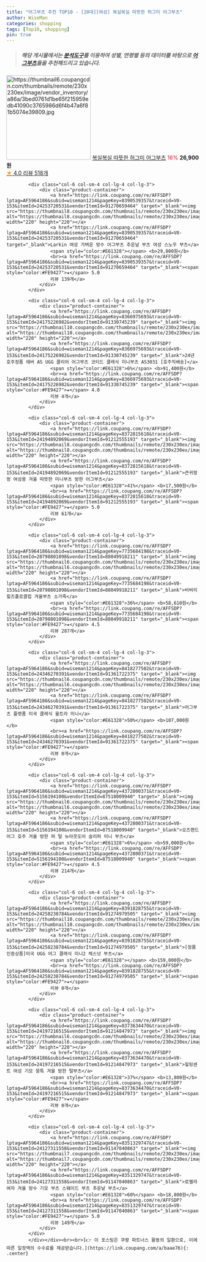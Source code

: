 ```yaml
---
title: "어그부츠 추천 TOP10 - [20대][여성] 복실복실 따뜻한 허그미 어그부츠"
author: WiseMan
categories: shopping
tags: [Top10, shopping]
pin: true
---
```


> ##### 해당 게시물에서는 [**분석도구**](https://itemscout.io/)를 이용하여 **성별**, **연령별** 등의 데이터를 바탕으로 [**어그부츠**](https://link.coupang.com/a/baae76)들을 추천해드리고 있습니다.
<div class="container"><div class="row">
            <div class="col-6 col-sm-4 col-lg-4 col-lg-3">
                <div class="product-container">
                    <a href="https://link.coupang.com/re/AFFSDP?lptag=AF5964186&subid=wiseman1214&pageKey=4703387029&traceid=V0-153&itemId=5926808523&vendorItemId=73224822785" target="_blank"><img src="https://thumbnail6.coupangcdn.com/thumbnails/remote/230x230ex/image/vendor_inventory/a86a/3bed0761d1be65f215959edb41090c3765986d6f4b47a6f81b5074e39809.jpg" alt="https://thumbnail6.coupangcdn.com/thumbnails/remote/230x230ex/image/vendor_inventory/a86a/3bed0761d1be65f215959edb41090c3765986d6f4b47a6f81b5074e39809.jpg" width="220" height="220"></a>
                    <a href="https://link.coupang.com/re/AFFSDP?lptag=AF5964186&subid=wiseman1214&pageKey=4703387029&traceid=V0-153&itemId=5926808523&vendorItemId=73224822785" target="_blank">복실복실 따뜻한 허그미 어그부츠</a>
                    <span style="color:#E61328">16%</span> <b>26,900원</b>
                    <br><a href="https://link.coupang.com/re/AFFSDP?lptag=AF5964186&subid=wiseman1214&pageKey=4703387029&traceid=V0-153&itemId=5926808523&vendorItemId=73224822785" target="_blank"><span style="color:#FE9427">★</span> 4.0
                    리뷰 518개</a>
                </div>
            </div>
            
            <div class="col-6 col-sm-4 col-lg-4 col-lg-3">
                <div class="product-container">
                    <a href="https://link.coupang.com/re/AFFSDP?lptag=AF5964186&subid=wiseman1214&pageKey=8390539357&traceid=V0-153&itemId=24253720531&vendorItemId=91270659464" target="_blank"><img src="https://thumbnail8.coupangcdn.com/thumbnails/remote/230x230ex/image/vendor_inventory/265a/7d732b509620d397935f0c4fcd1e4edaf228a492a40eb16853b61f15178d.jpg" alt="https://thumbnail8.coupangcdn.com/thumbnails/remote/230x230ex/image/vendor_inventory/265a/7d732b509620d397935f0c4fcd1e4edaf228a492a40eb16853b61f15178d.jpg" width="220" height="220"></a>
                    <a href="https://link.coupang.com/re/AFFSDP?lptag=AF5964186&subid=wiseman1214&pageKey=8390539357&traceid=V0-153&itemId=24253720531&vendorItemId=91270659464" target="_blank">Larkin 여성 가벼운 방수 어그부츠 추운날 부츠 여성 스노우 부츠</a>
                    <span style="color:#E61328"></span> <b>29,800원</b>
                    <br><a href="https://link.coupang.com/re/AFFSDP?lptag=AF5964186&subid=wiseman1214&pageKey=8390539357&traceid=V0-153&itemId=24253720531&vendorItemId=91270659464" target="_blank"><span style="color:#FE9427">★</span> 5.0
                    리뷰 139개</a>
                </div>
            </div>
            
            <div class="col-6 col-sm-4 col-lg-4 col-lg-3">
                <div class="product-container">
                    <a href="https://link.coupang.com/re/AFFSDP?lptag=AF5964186&subid=wiseman1214&pageKey=8366975693&traceid=V0-153&itemId=24175226982&vendorItemId=91330745239" target="_blank"><img src="https://thumbnail10.coupangcdn.com/thumbnails/remote/230x230ex/image/vendor_inventory/5aef/f113482f8bf9a2403b5a09216d1e2337158508c0b87f998c6567e3f18865.jpg" alt="https://thumbnail10.coupangcdn.com/thumbnails/remote/230x230ex/image/vendor_inventory/5aef/f113482f8bf9a2403b5a09216d1e2337158508c0b87f998c6567e3f18865.jpg" width="220" height="220"></a>
                    <a href="https://link.coupang.com/re/AFFSDP?lptag=AF5964186&subid=wiseman1214&pageKey=8366975693&traceid=V0-153&itemId=24175226982&vendorItemId=91330745239" target="_blank">24년 호주정품 에버 AS UGG 클리어 어그부츠 코티드 클래식 미니부츠 AS3031 [호주직배송]</a>
                    <span style="color:#E61328">6%</span> <b>91,400원</b>
                    <br><a href="https://link.coupang.com/re/AFFSDP?lptag=AF5964186&subid=wiseman1214&pageKey=8366975693&traceid=V0-153&itemId=24175226982&vendorItemId=91330745239" target="_blank"><span style="color:#FE9427">★</span> 4.0
                    리뷰 4개</a>
                </div>
            </div>
            
            <div class="col-6 col-sm-4 col-lg-4 col-lg-3">
                <div class="product-container">
                    <a href="https://link.coupang.com/re/AFFSDP?lptag=AF5964186&subid=wiseman1214&pageKey=8372815618&traceid=V0-153&itemId=24194892069&vendorItemId=91212555193" target="_blank"><img src="https://thumbnail8.coupangcdn.com/thumbnails/remote/230x230ex/image/vendor_inventory/ca57/9d944ecf0fb08a7c45d3977895919c931c0754d2717d4b6016cfbcfdf749.jpg" alt="https://thumbnail8.coupangcdn.com/thumbnails/remote/230x230ex/image/vendor_inventory/ca57/9d944ecf0fb08a7c45d3977895919c931c0754d2717d4b6016cfbcfdf749.jpg" width="220" height="220"></a>
                    <a href="https://link.coupang.com/re/AFFSDP?lptag=AF5964186&subid=wiseman1214&pageKey=8372815618&traceid=V0-153&itemId=24194892069&vendorItemId=91212555193" target="_blank">큰귀멍멍 여성용 겨울 따뜻한 미니부츠 방한 어그부츠</a>
                    <span style="color:#E61328">41%</span> <b>17,500원</b>
                    <br><a href="https://link.coupang.com/re/AFFSDP?lptag=AF5964186&subid=wiseman1214&pageKey=8372815618&traceid=V0-153&itemId=24194892069&vendorItemId=91212555193" target="_blank"><span style="color:#FE9427">★</span> 5.0
                    리뷰 61개</a>
                </div>
            </div>
            
            <div class="col-6 col-sm-4 col-lg-4 col-lg-3">
                <div class="product-container">
                    <a href="https://link.coupang.com/re/AFFSDP?lptag=AF5964186&subid=wiseman1214&pageKey=7735684198&traceid=V0-153&itemId=20798801098&vendorItemId=88049918211" target="_blank"><img src="https://thumbnail6.coupangcdn.com/thumbnails/remote/230x230ex/image/vendor_inventory/f44c/b4de8ae9708a401ab777bd8ce7f3ceff48cd130436466b7b4f2581237022.jpg" alt="https://thumbnail6.coupangcdn.com/thumbnails/remote/230x230ex/image/vendor_inventory/f44c/b4de8ae9708a401ab777bd8ce7f3ceff48cd130436466b7b4f2581237022.jpg" width="220" height="220"></a>
                    <a href="https://link.coupang.com/re/AFFSDP?lptag=AF5964186&subid=wiseman1214&pageKey=7735684198&traceid=V0-153&itemId=20798801098&vendorItemId=88049918211" target="_blank">비버리힐즈폴로클럽 겨울부츠 소가죽</a>
                    <span style="color:#E61328">36%</span> <b>58,610원</b>
                    <br><a href="https://link.coupang.com/re/AFFSDP?lptag=AF5964186&subid=wiseman1214&pageKey=7735684198&traceid=V0-153&itemId=20798801098&vendorItemId=88049918211" target="_blank"><span style="color:#FE9427">★</span> 4.5
                    리뷰 287개</a>
                </div>
            </div>
            
            <div class="col-6 col-sm-4 col-lg-4 col-lg-3">
                <div class="product-container">
                    <a href="https://link.coupang.com/re/AFFSDP?lptag=AF5964186&subid=wiseman1214&pageKey=8418277502&traceid=V0-153&itemId=24346270391&vendorItemId=91361722375" target="_blank"><img src="https://thumbnail6.coupangcdn.com/thumbnails/remote/230x230ex/image/vendor_inventory/b1b9/8ca1677fd27b4bc9f36ce217554eb5431109cff3290b970e2ea8f70ba5a1.png" alt="https://thumbnail6.coupangcdn.com/thumbnails/remote/230x230ex/image/vendor_inventory/b1b9/8ca1677fd27b4bc9f36ce217554eb5431109cff3290b970e2ea8f70ba5a1.png" width="220" height="220"></a>
                    <a href="https://link.coupang.com/re/AFFSDP?lptag=AF5964186&subid=wiseman1214&pageKey=8418277502&traceid=V0-153&itemId=24346270391&vendorItemId=91361722375" target="_blank">어그부츠 플랫폼 미국 클래식 울트라 미니</a>
                    <span style="color:#E61328">50%</span> <b>107,000원</b>
                    <br><a href="https://link.coupang.com/re/AFFSDP?lptag=AF5964186&subid=wiseman1214&pageKey=8418277502&traceid=V0-153&itemId=24346270391&vendorItemId=91361722375" target="_blank"><span style="color:#FE9427">★</span> 
                    리뷰 0개</a>
                </div>
            </div>
            
            <div class="col-6 col-sm-4 col-lg-4 col-lg-3">
                <div class="product-container">
                    <a href="https://link.coupang.com/re/AFFSDP?lptag=AF5964186&subid=wiseman1214&pageKey=4372800371&traceid=V0-153&itemId=5156194100&vendorItemId=87518009940" target="_blank"><img src="https://thumbnail6.coupangcdn.com/thumbnails/remote/230x230ex/image/vendor_inventory/d3ba/fec32a48158f5c1415e56b3f7bb299a21f5292b3f915e7c2256ad62ce6d7.jpg" alt="https://thumbnail6.coupangcdn.com/thumbnails/remote/230x230ex/image/vendor_inventory/d3ba/fec32a48158f5c1415e56b3f7bb299a21f5292b3f915e7c2256ad62ce6d7.jpg" width="220" height="220"></a>
                    <a href="https://link.coupang.com/re/AFFSDP?lptag=AF5964186&subid=wiseman1214&pageKey=4372800371&traceid=V0-153&itemId=5156194100&vendorItemId=87518009940" target="_blank">오즈랜드어그 호주 겨울 방한 퍼 털 뉴아웃도어 슬리퍼 미니 부츠</a>
                    <span style="color:#E61328">6%</span> <b>59,000원</b>
                    <br><a href="https://link.coupang.com/re/AFFSDP?lptag=AF5964186&subid=wiseman1214&pageKey=4372800371&traceid=V0-153&itemId=5156194100&vendorItemId=87518009940" target="_blank"><span style="color:#FE9427">★</span> 4.5
                    리뷰 214개</a>
                </div>
            </div>
            
            <div class="col-6 col-sm-4 col-lg-4 col-lg-3">
                <div class="product-container">
                    <a href="https://link.coupang.com/re/AFFSDP?lptag=AF5964186&subid=wiseman1214&pageKey=8391828755&traceid=V0-153&itemId=24258238784&vendorItemId=91274979505" target="_blank"><img src="https://thumbnail10.coupangcdn.com/thumbnails/remote/230x230ex/image/vendor_inventory/8506/1b131fcd309e3c692b43b2dfa5257cc82a3fec9a0574b81729e783519ff1.jpg" alt="https://thumbnail10.coupangcdn.com/thumbnails/remote/230x230ex/image/vendor_inventory/8506/1b131fcd309e3c692b43b2dfa5257cc82a3fec9a0574b81729e783519ff1.jpg" width="220" height="220"></a>
                    <a href="https://link.coupang.com/re/AFFSDP?lptag=AF5964186&subid=wiseman1214&pageKey=8391828755&traceid=V0-153&itemId=24258238784&vendorItemId=91274979505" target="_blank">[정품인증상품]미국 UGG 어그 클래식 미니2 체스넛 부츠</a>
                    <span style="color:#E61328"></span> <b>159,000원</b>
                    <br><a href="https://link.coupang.com/re/AFFSDP?lptag=AF5964186&subid=wiseman1214&pageKey=8391828755&traceid=V0-153&itemId=24258238784&vendorItemId=91274979505" target="_blank"><span style="color:#FE9427">★</span> 
                    리뷰 0개</a>
                </div>
            </div>
            
            <div class="col-6 col-sm-4 col-lg-4 col-lg-3">
                <div class="product-container">
                    <a href="https://link.coupang.com/re/AFFSDP?lptag=AF5964186&subid=wiseman1214&pageKey=8373634470&traceid=V0-153&itemId=24197216515&vendorItemId=91214847973" target="_blank"><img src="https://thumbnail6.coupangcdn.com/thumbnails/remote/230x230ex/image/vendor_inventory/0ddb/e69da0ef69205ed1a3f92390237be6918ec375b6a0c6edcb56e429b52f79.jpg" alt="https://thumbnail6.coupangcdn.com/thumbnails/remote/230x230ex/image/vendor_inventory/0ddb/e69da0ef69205ed1a3f92390237be6918ec375b6a0c6edcb56e429b52f79.jpg" width="220" height="220"></a>
                    <a href="https://link.coupang.com/re/AFFSDP?lptag=AF5964186&subid=wiseman1214&pageKey=8373634470&traceid=V0-153&itemId=24197216515&vendorItemId=91214847973" target="_blank">힐링센트 여성 기모 뭉특 겨울 방한 털부츠</a>
                    <span style="color:#E61328">37%</span> <b>13,800원</b>
                    <br><a href="https://link.coupang.com/re/AFFSDP?lptag=AF5964186&subid=wiseman1214&pageKey=8373634470&traceid=V0-153&itemId=24197216515&vendorItemId=91214847973" target="_blank"><span style="color:#FE9427">★</span> 
                    리뷰 0개</a>
                </div>
            </div>
            
            <div class="col-6 col-sm-4 col-lg-4 col-lg-3">
                <div class="product-container">
                    <a href="https://link.coupang.com/re/AFFSDP?lptag=AF5964186&subid=wiseman1214&pageKey=8351329747&traceid=V0-153&itemId=24127311558&vendorItemId=91147040863" target="_blank"><img src="https://thumbnail7.coupangcdn.com/thumbnails/remote/230x230ex/image/vendor_inventory/a335/cd2d23e28759aa3e88bb056158efdd021ac6016baa61103ad2750ae2f784.png" alt="https://thumbnail7.coupangcdn.com/thumbnails/remote/230x230ex/image/vendor_inventory/a335/cd2d23e28759aa3e88bb056158efdd021ac6016baa61103ad2750ae2f784.png" width="220" height="220"></a>
                    <a href="https://link.coupang.com/re/AFFSDP?lptag=AF5964186&subid=wiseman1214&pageKey=8351329747&traceid=V0-153&itemId=24127311558&vendorItemId=91147040863" target="_blank">로젤라 여자 겨울 방수 기모 부츠 스웨이드 부츠 추운날 부츠</a>
                    <span style="color:#E61328">60%</span> <b>18,800원</b>
                    <br><a href="https://link.coupang.com/re/AFFSDP?lptag=AF5964186&subid=wiseman1214&pageKey=8351329747&traceid=V0-153&itemId=24127311558&vendorItemId=91147040863" target="_blank"><span style="color:#FE9427">★</span> 5.0
                    리뷰 149개</a>
                </div>
            </div>
            </div></div><br><br>[👉 이 포스팅은 쿠팡 파트너스 활동의 일환으로, 이에 따른 일정액의 수수료를 제공받습니다.](https://link.coupang.com/a/baae76){: .center}